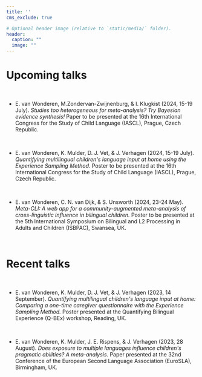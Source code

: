```yaml
---
title: ''
cms_exclude: true

# Optional header image (relative to `static/media/` folder).
header:
  caption: ""
  image: ""
---
```


# Upcoming talks

<br>

- E. van Wonderen, M.Zondervan-Zwijnenburg, & I. Klugkist (2024, 15-19 July). *Studies too heterogeneous for meta-analysis? Try Bayesian evidence synthesis!* Paper to be presented at the 16th International Congress for the Study of Child Language (IASCL), Prague, Czech Republic.

<br>

- E. van Wonderen, K. Mulder, D. J. Vet, & J. Verhagen (2024, 15-19 July). *Quantifying multilingual children's language input at home using the Experience Sampling Method.* Poster to be presented at the 16th International Congress for the Study of Child Language (IASCL), Prague, Czech Republic.

<br>

- E. van Wonderen, C. N. van Dijk, & S. Unsworth (2024, 23-24 May). *Meta-CLI: A web app for a community-augmented meta-analysis of cross-linguistic influence in bilingual children.* Poster to be presented at the 5th International Symposium on Bilingual and L2 Processing in Adults and Children (ISBPAC), Swansea, UK.

<br>

# Recent talks

<br>

- E. van Wonderen, K. Mulder, D. J. Vet, & J. Verhagen (2023, 14 September). *Quantifying multilingual children's language input at home: Comparing a one-time caregiver questionnaire with the Experience Sampling Method.* Poster presented at the Quantifying Bilingual Experience (Q-BEx) workshop, Reading, UK.

<br>

- E. van Wonderen, K. Mulder, J. E. Rispens, & J. Verhagen (2023, 28 August). *Does exposure to multiple languages influence children's pragmatic abilities? A meta-analysis.* Paper presented at the 32nd Conference of the European Second Language Association (EuroSLA), Birmingham, UK.





